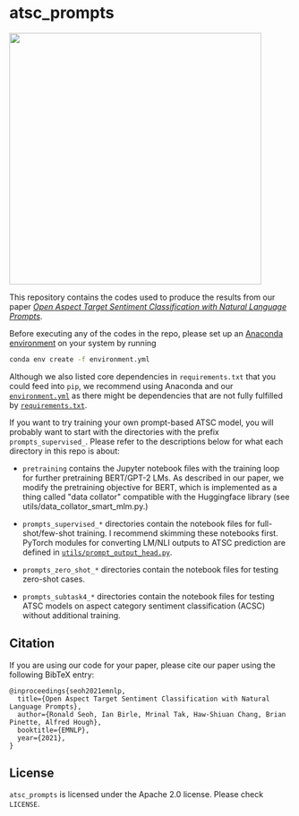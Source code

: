 # atsc_prompts

<img src="figure_1.png" width="450px">

This repository contains the codes used to produce the results from our paper [*Open Aspect Target Sentiment Classification with Natural Language Prompts*](https://link.iamblogger.net/atscprompts-paper).

Before executing any of the codes in the repo, please set up an [Anaconda environment](https://link.iamblogger.net/2to7k) on your system by running

```bash
conda env create -f environment.yml
```

Although we also listed core dependencies in `requirements.txt` that you could feed into `pip`, we recommend using Anaconda and our [`environment.yml`](https://link.iamblogger.net/y4a1b) as there might be dependencies that are not fully fulfilled by [`requirements.txt`](https://link.iamblogger.net/yxicy). 

If you want to try training your own prompt-based ATSC model, you will probably want to start with the directories with the prefix `prompts_supervised_`. Please refer to the descriptions below for what each directory in this repo is about:

- `pretraining` contains the Jupyter notebook files with the training loop for further pretraining BERT/GPT-2 LMs. As described in our paper, we modify the pretraining objective for BERT, which is implemented as a thing called "data collator" compatible with the Huggingface library (see utils/data_collator_smart_mlm.py.)

- `prompts_supervised_*` directories contain the notebook files for full-shot/few-shot training. I recommend skimming these notebooks first. PyTorch modules for converting LM/NLI outputs to ATSC prediction are defined in [`utils/prompt_output_head.py`](https://link.iamblogger.net/jymqn).

- `prompts_zero_shot_*` directories contain the notebook files for testing zero-shot cases.

- `prompts_subtask4_*` directories contain the notebook files for testing ATSC models on aspect category sentiment classification (ACSC) without additional training.

## Citation

If you are using our code for your paper, please cite our paper using the following BibTeX entry:

```
@inproceedings{seoh2021emnlp,
  title={Open Aspect Target Sentiment Classification with Natural Language Prompts},
  author={Ronald Seoh, Ian Birle, Mrinal Tak, Haw-Shiuan Chang, Brian Pinette, Alfred Hough},
  booktitle={EMNLP},
  year={2021},
}
```

## License

`atsc_prompts` is licensed under the Apache 2.0 license. Please check `LICENSE`.
